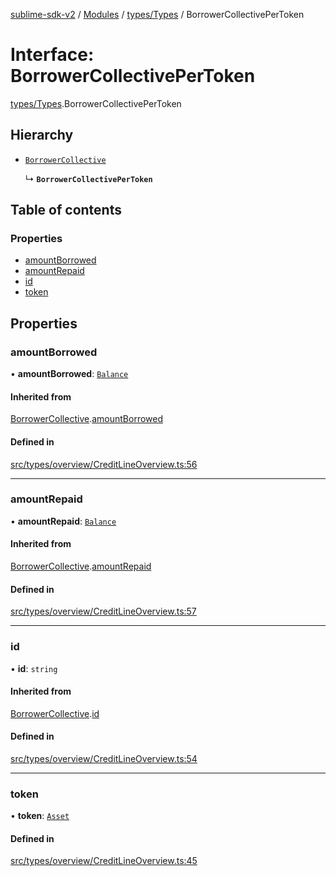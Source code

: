 [sublime-sdk-v2](../README.md) / [Modules](../modules.md) / [types/Types](../modules/types_Types.md) / BorrowerCollectivePerToken

# Interface: BorrowerCollectivePerToken

[types/Types](../modules/types_Types.md).BorrowerCollectivePerToken

## Hierarchy

- [`BorrowerCollective`](types_Types.BorrowerCollective.md)

  ↳ **`BorrowerCollectivePerToken`**

## Table of contents

### Properties

- [amountBorrowed](types_Types.BorrowerCollectivePerToken.md#amountborrowed)
- [amountRepaid](types_Types.BorrowerCollectivePerToken.md#amountrepaid)
- [id](types_Types.BorrowerCollectivePerToken.md#id)
- [token](types_Types.BorrowerCollectivePerToken.md#token)

## Properties

### amountBorrowed

• **amountBorrowed**: [`Balance`](types_Types.Balance.md)

#### Inherited from

[BorrowerCollective](types_Types.BorrowerCollective.md).[amountBorrowed](types_Types.BorrowerCollective.md#amountborrowed)

#### Defined in

[src/types/overview/CreditLineOverview.ts:56](https://github.com/sublime-finance/sublime-sdk/blob/cbfce7e/src/types/overview/CreditLineOverview.ts#L56)

___

### amountRepaid

• **amountRepaid**: [`Balance`](types_Types.Balance.md)

#### Inherited from

[BorrowerCollective](types_Types.BorrowerCollective.md).[amountRepaid](types_Types.BorrowerCollective.md#amountrepaid)

#### Defined in

[src/types/overview/CreditLineOverview.ts:57](https://github.com/sublime-finance/sublime-sdk/blob/cbfce7e/src/types/overview/CreditLineOverview.ts#L57)

___

### id

• **id**: `string`

#### Inherited from

[BorrowerCollective](types_Types.BorrowerCollective.md).[id](types_Types.BorrowerCollective.md#id)

#### Defined in

[src/types/overview/CreditLineOverview.ts:54](https://github.com/sublime-finance/sublime-sdk/blob/cbfce7e/src/types/overview/CreditLineOverview.ts#L54)

___

### token

• **token**: [`Asset`](types_Types.Asset.md)

#### Defined in

[src/types/overview/CreditLineOverview.ts:45](https://github.com/sublime-finance/sublime-sdk/blob/cbfce7e/src/types/overview/CreditLineOverview.ts#L45)
